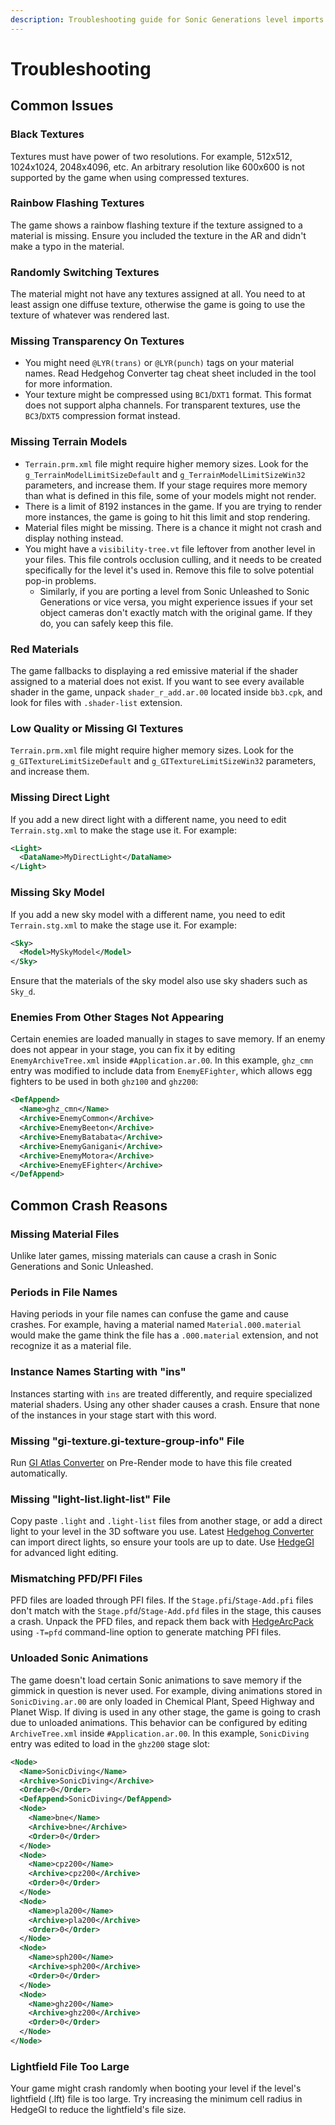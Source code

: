 ```yaml
---
description: Troubleshooting guide for Sonic Generations level imports
---
```

# Troubleshooting

## Common Issues

### Black Textures

Textures must have power of two resolutions. For example, 512x512, 1024x1024, 2048x4096, etc. An arbitrary resolution like 600x600 is not supported by the game when using compressed textures.

### Rainbow Flashing Textures

The game shows a rainbow flashing texture if the texture assigned to a material is missing. Ensure you included the texture in the AR and didn't make a typo in the material.

### Randomly Switching Textures

The material might not have any textures assigned at all. You need to at least assign one diffuse texture, otherwise the game is going to use the texture of whatever was rendered last.

### Missing Transparency On Textures

* You might need `@LYR(trans)` or `@LYR(punch)` tags on your material names. Read Hedgehog Converter tag cheat sheet included in the tool for more information.
* Your texture might be compressed using `BC1`/`DXT1` format. This format does not support alpha channels. For transparent textures, use the `BC3`/`DXT5` compression format instead.

### Missing Terrain Models

* `Terrain.prm.xml` file might require higher memory sizes. Look for the `g_TerrainModelLimitSizeDefault` and `g_TerrainModelLimitSizeWin32` parameters, and increase them. If your stage requires more memory than what is defined in this file, some of your models might not render.
* There is a limit of 8192 instances in the game. If you are trying to render more instances, the game is going to hit this limit and stop rendering.
* Material files might be missing. There is a chance it might not crash and display nothing instead.
* You might have a `visibility-tree.vt` file leftover from another level in your files. This file controls occlusion culling, and it needs to be created specifically for the level it's used in. Remove this file to solve potential pop-in problems.
    * Similarly, if you are porting a level from Sonic Unleashed to Sonic Generations or vice versa, you might experience issues if your set object cameras don't exactly match with the original game. If they do, you can safely keep this file.

### Red Materials

The game fallbacks to displaying a red emissive material if the shader assigned to a material does not exist. If you want to see every available shader in the game, unpack `shader_r_add.ar.00` located inside `bb3.cpk`, and look for files with `.shader-list` extension.

### Low Quality or Missing GI Textures

`Terrain.prm.xml` file might require higher memory sizes. Look for the `g_GITextureLimitSizeDefault` and `g_GITextureLimitSizeWin32` parameters, and increase them.

### Missing Direct Light

If you add a new direct light with a different name, you need to edit `Terrain.stg.xml` to make the stage use it. For example:

```xml
<Light>
  <DataName>MyDirectLight</DataName>
</Light>
```

### Missing Sky Model

If you add a new sky model with a different name, you need to edit `Terrain.stg.xml` to make the stage use it. For example:

```xml
<Sky>
  <Model>MySkyModel</Model>
</Sky>
```

Ensure that the materials of the sky model also use sky shaders such as `Sky_d`.

### Enemies From Other Stages Not Appearing

Certain enemies are loaded manually in stages to save memory. If an enemy does not appear in your stage, you can fix it by editing `EnemyArchiveTree.xml` inside `#Application.ar.00`. In this example, `ghz_cmn` entry was modified to include data from `EnemyEFighter`, which allows egg fighters to be used in both `ghz100` and `ghz200`:

```xml
<DefAppend>
  <Name>ghz_cmn</Name>
  <Archive>EnemyCommon</Archive>
  <Archive>EnemyBeeton</Archive>
  <Archive>EnemyBatabata</Archive>
  <Archive>EnemyGanigani</Archive>
  <Archive>EnemyMotora</Archive>
  <Archive>EnemyEFighter</Archive>
</DefAppend>
```

## Common Crash Reasons

### Missing Material Files

Unlike later games, missing materials can cause a crash in Sonic Generations and Sonic Unleashed.

### Periods in File Names

Having periods in your file names can confuse the game and cause crashes. For example, having a material named `Material.000.material` would make the game think the file has a `.000.material` extension, and not recognize it as a material file.

### Instance Names Starting with "ins"

Instances starting with `ins` are treated differently, and require specialized material shaders. Using any other shader causes a crash. Ensure that none of the instances in your stage start with this word.

### Missing "gi-texture.gi-texture-group-info" File

Run [GI Atlas Converter](/tools/hedgehog-engine/blueblur/levels) on Pre-Render mode to have this file created automatically.

### Missing "light-list.light-list" File

Copy paste `.light` and `.light-list` files from another stage, or add a direct light to your level in the 3D software you use. Latest [Hedgehog Converter](/tools/hedgehog-engine/blueblur/levels) can import direct lights, so ensure your tools are up to date. Use [HedgeGI](/tools/hedgehog-engine/common/lighting) for advanced light editing.

### Mismatching PFD/PFI Files

PFD files are loaded through PFI files. If the `Stage.pfi`/`Stage-Add.pfi` files don't match with the `Stage.pfd`/`Stage-Add.pfd` files in the stage, this causes a crash. Unpack the PFD files, and repack them back with [HedgeArcPack](/tools/hedgehog-engine/common/files) using `-T=pfd` command-line option to generate matching PFI files.

### Unloaded Sonic Animations

The game doesn't load certain Sonic animations to save memory if the gimmick in question is never used. For example, diving animations stored in `SonicDiving.ar.00` are only loaded in Chemical Plant, Speed Highway and Planet Wisp. If diving is used in any other stage, the game is going to crash due to unloaded animations. This behavior can be configured by editing `ArchiveTree.xml` inside `#Application.ar.00`. In this example, `SonicDiving` entry was edited to load in the `ghz200` stage slot:

```xml
<Node>
  <Name>SonicDiving</Name>
  <Archive>SonicDiving</Archive>
  <Order>0</Order>
  <DefAppend>SonicDiving</DefAppend>
  <Node>
    <Name>bne</Name>
    <Archive>bne</Archive>
    <Order>0</Order>
  </Node>
  <Node>
    <Name>cpz200</Name>
    <Archive>cpz200</Archive>
    <Order>0</Order>
  </Node>
  <Node>
    <Name>pla200</Name>
    <Archive>pla200</Archive>
    <Order>0</Order>
  </Node>
  <Node>
    <Name>sph200</Name>
    <Archive>sph200</Archive>
    <Order>0</Order>
  </Node>
  <Node>
    <Name>ghz200</Name>
    <Archive>ghz200</Archive>
    <Order>0</Order>
  </Node>  
</Node>
```

### Lightfield File Too Large
Your game might crash randomly when booting your level if the level's lightfield (.lft) file is too large. Try increasing the minimum cell radius in HedgeGI to reduce the lightfield's file size.
